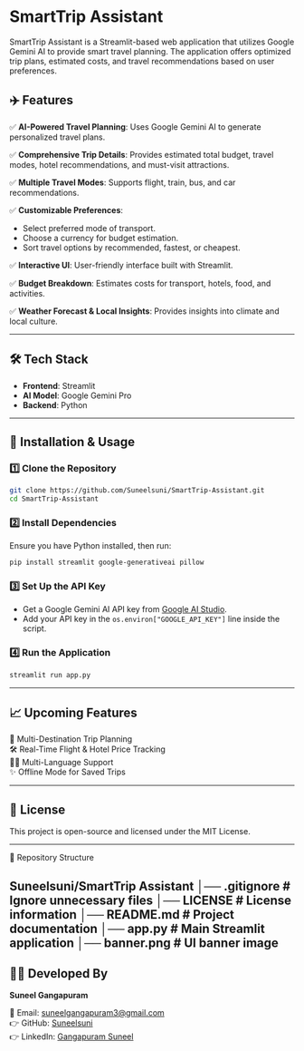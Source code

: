 # SmartTrip Assistant

SmartTrip Assistant is a Streamlit-based web application that utilizes Google Gemini AI to provide smart travel planning. The application offers optimized trip plans, estimated costs, and travel recommendations based on user preferences.

## ✈️ Features

✅ **AI-Powered Travel Planning**: Uses Google Gemini AI to generate personalized travel plans.

✅ **Comprehensive Trip Details**: Provides estimated total budget, travel modes, hotel recommendations, and must-visit attractions.

✅ **Multiple Travel Modes**: Supports flight, train, bus, and car recommendations.

✅ **Customizable Preferences**:
   - Select preferred mode of transport.
   - Choose a currency for budget estimation.
   - Sort travel options by recommended, fastest, or cheapest.

✅ **Interactive UI**: User-friendly interface built with Streamlit.

✅ **Budget Breakdown**: Estimates costs for transport, hotels, food, and activities.

✅ **Weather Forecast & Local Insights**: Provides insights into climate and local culture.

---

## 🛠️ Tech Stack

- **Frontend**: Streamlit
- **AI Model**: Google Gemini Pro
- **Backend**: Python

---

## 🚀 Installation & Usage

### 1️⃣ Clone the Repository
```bash
git clone https://github.com/Suneelsuni/SmartTrip-Assistant.git
cd SmartTrip-Assistant
```

### 2️⃣ Install Dependencies
Ensure you have Python installed, then run:
```bash
pip install streamlit google-generativeai pillow
```

### 3️⃣ Set Up the API Key
- Get a Google Gemini AI API key from [Google AI Studio](https://aistudio.google.com/).
- Add your API key in the `os.environ["GOOGLE_API_KEY"]` line inside the script.

### 4️⃣ Run the Application
```bash
streamlit run app.py
```

---

## 📈 Upcoming Features

🌟 Multi-Destination Trip Planning  
🛠️ Real-Time Flight & Hotel Price Tracking  
👨‍💻 Multi-Language Support  
✨ Offline Mode for Saved Trips  

---

## 📜 License
This project is open-source and licensed under the MIT License.

---
📂 Repository Structure

Suneelsuni/SmartTrip Assistant
│── .gitignore              # Ignore unnecessary files
│── LICENSE                 # License information
│── README.md               # Project documentation
│── app.py                  # Main Streamlit application
│── banner.png              # UI banner image
---
## 👨‍💻 Developed By
**Suneel Gangapuram**

📧 Email: [suneelgangapuram3@gmail.com](mailto:suneelgangapuram3@gmail.com)  
👉 GitHub: [Suneelsuni](https://github.com/Suneelsuni)  
👉 LinkedIn: [Gangapuram Suneel](https://www.linkedin.com/in/gangapuram-suneel/)  
